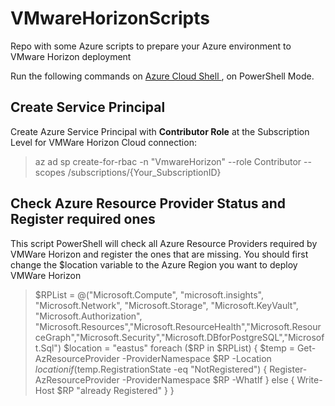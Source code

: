 # VMwareHorizonScripts
Repo with some Azure scripts to prepare your Azure environment to VMware Horizon deployment

Run the following commands on [Azure Cloud Shell ](https://shell.azure.com/), on PowerShell Mode.
## Create Service Principal
Create Azure Service Principal with **Contributor Role** at the Subscription Level for VMWare Horizon Cloud connection:

> az ad sp create-for-rbac -n "VmwareHorizon" --role Contributor --scopes /subscriptions/{Your_SubscriptionID}

## Check Azure Resource Provider Status and Register required ones

This script PowerShell will check all Azure Resource Providers required by VMWare Horizon and register the ones that are missing.
You should first change the $location variable to the Azure Region you want to deploy VMWare Horizon

> $RPList = @("Microsoft.Compute", "microsoft.insights", "Microsoft.Network", "Microsoft.Storage", "Microsoft.KeyVault", "Microsoft.Authorization", "Microsoft.Resources","Microsoft.ResourceHealth","Microsoft.ResourceGraph","Microsoft.Security","Microsoft.DBforPostgreSQL","Microsoft.Sql")
> $location = "eastus"
> foreach ($RP in $RPList)
> {
>     $temp = Get-AzResourceProvider -ProviderNamespace $RP -Location $location
>     if ($temp.RegistrationState -eq "NotRegistered")
>         {
>             Register-AzResourceProvider -ProviderNamespace $RP -WhatIf
>         }
>     else
>         {
>         Write-Host $RP "already Registered"
>         }
> }



